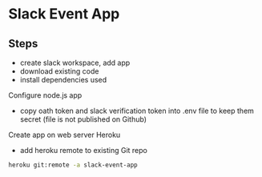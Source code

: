 # Slack Event App

## Steps

* create slack workspace, add app
* download existing code
* install dependencies used

Configure node.js app
* copy oath token and slack verification token into .env file to keep them secret (file is not published on Github)

Create app on web server Heroku
* add heroku remote to existing Git repo

```bash
heroku git:remote -a slack-event-app
````